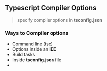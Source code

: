 ## Typescript Compiler Options

> specify compiler options in **tsconfig.json**

### Ways to Compiler options
 - Command line (tsc)
 - Options inside an **IDE**
 - Build tasks
 - Inside **tsconfig.json** file
 -

